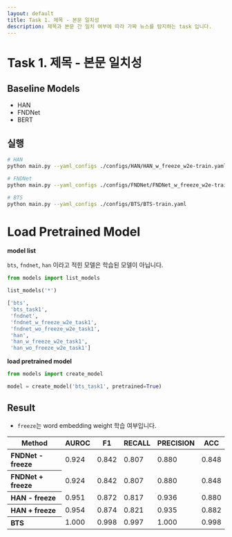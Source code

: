 ```yaml
---
layout: default
title: Task 1. 제목 - 본문 일치성
description: 제목과 본문 간 일치 여부에 따라 가짜 뉴스를 탐지하는 task 입니다.
---
```


# Task 1. 제목 - 본문 일치성

## Baseline Models

- HAN
- FNDNet
- BERT


## 실행

```bash
# HAN
python main.py --yaml_configs ./configs/HAN/HAN_w_freeze_w2e-train.yaml

# FNDNet
python main.py --yaml_configs ./configs/FNDNet/FNDNet_w_freeze_w2e-train.yaml

# BTS
python main.py --yaml_configs ./configs/BTS/BTS-train.yaml
```

# Load Pretrained Model

**model list**

`bts`, `fndnet`, `han` 이라고 적힌 모델은 학습된 모델이 아닙니다.

```python
from models import list_models

list_models('*')

['bts',
 'bts_task1',
 'fndnet',
 'fndnet_w_freeze_w2e_task1',
 'fndnet_wo_freeze_w2e_task1',
 'han',
 'han_w_freeze_w2e_task1',
 'han_wo_freeze_w2e_task1']
```

**load pretrained model**

```python
from models import create_model

model = create_model('bts_task1', pretrained=True)
```


## Result

- `freeze`는 word embedding weight 학습 여부입니다.

<table>
  <thead>
    <tr>
      <th>Method</th>
      <th>AUROC</th>
      <th>F1</th>
      <th>RECALL</th>
      <th>PRECISION</th>
      <th>ACC</th>
    </tr>
  </thead>
  <tbody>
    <tr>
      <th align='left'>FNDNet - freeze</th>
      <td>0.924</td>
      <td>0.842</td>
      <td>0.807</td>
      <td>0.880</td>
      <td>0.848</td>
    </tr>
    <tr>
      <th align='left'>FNDNet + freeze</th>
      <td>0.924</td>
      <td>0.842</td>
      <td>0.807</td>
      <td>0.880</td>
      <td>0.848</td>
    </tr>
    <tr>
      <th align='left'>HAN - freeze</th>
      <td>0.951</td>
      <td>0.872</td>
      <td>0.817</td>
      <td>0.936</td>
      <td>0.880</td>
    </tr>
    <tr>
      <th align='left'>HAN + freeze</th>
      <td>0.954</td>
      <td>0.874</td>
      <td>0.821</td>
      <td>0.935</td>
      <td>0.882</td>
    </tr>
    <tr>
      <th align='left'>BTS</th>
      <td>1.000</td>
      <td>0.998</td>
      <td>0.997</td>
      <td>1.000</td>
      <td>0.998</td>
    </tr>
  </tbody>
</table>